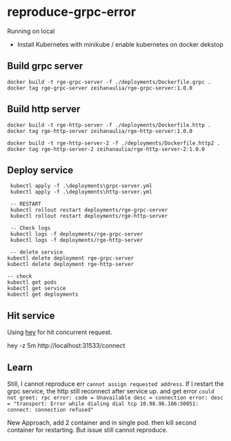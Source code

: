 # reproduce-grpc-error

Running on local

- Install Kubernetes with minikube / enable kubernetes on docker dekstop

## Build grpc server

```
docker build -t rge-grpc-server -f ./deployments/Dockerfile.grpc .
docker tag rge-grpc-server zeihanaulia/rge-grpc-server:1.0.0
```

## Build http server

```
docker build -t rge-http-server -f ./deployments/Dockerfile.http .
docker tag rge-http-server zeihanaulia/rge-http-server:1.0.0

docker build -t rge-http-server-2 -f ./deployments/Dockerfile.http2 .
docker tag rge-http-server-2 zeihanaulia/rge-http-server-2:1.0.0
```

## Deploy service

```
 kubectl apply -f .\deployments\grpc-server.yml
 kubectl apply -f .\deployments\http-server.yml

 -- RESTART
 kubectl rollout restart deployments/rge-grpc-server
 kubectl rollout restart deployments/rge-http-server

 -- Check logs
 kubectl logs -f deployments/rge-grpc-server
 kubectl logs -f deployments/rge-http-server

 -- delete service
kubectl delete deployment rge-grpc-server
kubectl delete deployment rge-http-server

-- check
kubectl get pods
kubectl get service
kubectl get deployments
```

## Hit service

Using [hey](https://github.com/rakyll/hey) for hit concurrent request.

hey -z 5m http://localhost:31533/connect

## Learn

Still, I cannot reproduce err `cannot assign requested address`.
If I restart the grpc service, the http still reconnect after service up.
and get error `could not greet: rpc error: code = Unavailable desc = connection error: desc = "transport: Error while dialing dial tcp 10.98.96.166:50051: connect: connection refused"`

New Approach, add 2 container and in single pod. then kill second container for restarting. But issue still cannot reproduce.
